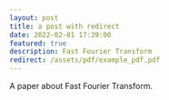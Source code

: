 ```yaml
---
layout: post
title: a post with redirect
date: 2022-02-01 17:39:00
featured: true
description: Fast Fourier Transform
redirect: /assets/pdf/example_pdf.pdf
---
```


A paper about Fast Fourier Transform.
